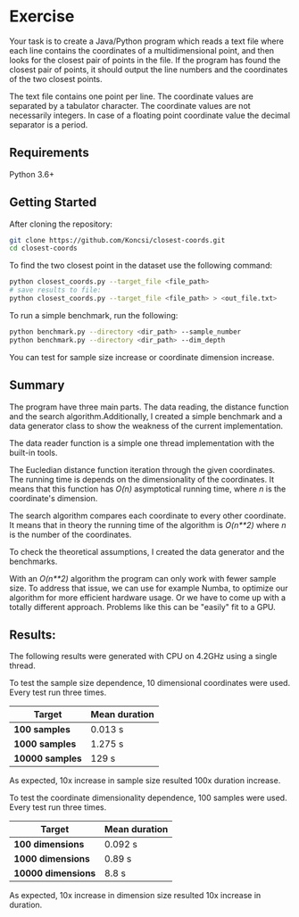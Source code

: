 # Exercise

Your task is to create a Java/Python program which reads a text file where each line contains the coordinates of a multidimensional point, and then looks for the closest pair of points in the file. If the program has found the closest pair of points, it should output the line numbers and the coordinates of the two closest points.

The text file contains one point per line. The coordinate values are separated by a tabulator character. The coordinate values are not necessarily integers. In case of a floating point coordinate value the decimal separator is a period.

## Requirements
Python 3.6+

## Getting Started

After cloning the repository:
```bash
git clone https://github.com/Koncsi/closest-coords.git
cd closest-coords
```

To find the two closest point in the dataset use the following command:
```bash
python closest_coords.py --target_file <file_path>
# save results to file:
python closest_coords.py --target_file <file_path> > <out_file.txt>
```

To run a simple benchmark, run the following:
```bash
python benchmark.py --directory <dir_path> --sample_number
python benchmark.py --directory <dir_path> --dim_depth
```
You can test for sample size increase or coordinate dimension increase.

## Summary

The program have three main parts. The data reading, the distance function and the search algorithm.Additionally, I created a simple benchmark and a data generator class to show the weakness of the current implementation.

The data reader function is a simple one thread implementation with the built-in tools.

The Eucledian distance function iteration through the given coordinates. The running time is depends on the dimensionality of the coordinates. It means that this function has _O(n)_ asymptotical running time, where _n_ is the coordinate's dimension.

The search algorithm compares each coordinate to every other coordinate. It means that in theory the running time of the algorithm is _O(n**2)_ where _n_ is the number of the coordinates.

To check the theoretical assumptions, I created the data generator and the benchmarks.

With an _O(n**2)_ algorithm the program can only work with fewer sample size. To address that issue, we can use for example Numba, to optimize our algorithm for more efficient hardware usage. Or we have to come up with a totally different approach. Problems like this can be "easily" fit to a GPU. 



## Results:

The following results were generated with CPU on 4.2GHz using a single thread.

To test the sample size dependence, 10 dimensional coordinates were used. Every test run three times.

| Target | Mean duration |
| ---- | --- |
| **100 samples** | 0.013 s|
| **1000 samples** | 1.275 s |
| **10000 samples** | 129 s |

As expected, 10x increase in sample size resulted 100x duration increase.


To test the coordinate dimensionality dependence, 100 samples were used. Every test run three times.

| Target | Mean duration |
| ---- | --- |
| **100 dimensions** | 0.092 s|
| **1000 dimensions** | 0.89 s |
| **10000 dimensions** | 8.8 s |

As expected, 10x increase in dimension size resulted 10x increase in duration.
